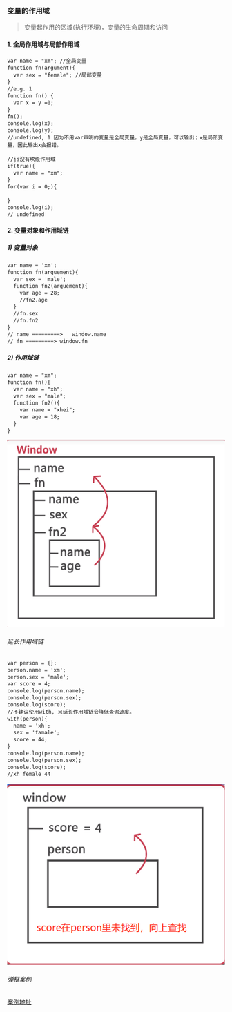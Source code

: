 ### 变量的作用域

> 变量起作用的区域(执行环境)，变量的生命周期和访问

#### 1. 全局作用域与局部作用域

```
var name = "xm"; //全局变量
function fn(argument){
  var sex = "female"; //局部变量
}
//e.g. 1
function fn() {
  var x = y =1;
}
fn();
console.log(x);
console.log(y);
//undefined, 1 因为不用var声明的变量是全局变量，y是全局变量，可以输出；x是局部变量，因此输出x会报错。

//js没有块级作用域
if(true){
  var name = "xm";
}
for(var i = 0;){

}
console.log(i);
// undefined
```

#### 2. 变量对象和作用域链
##### 1) 变量对象
```
var name = 'xm';
function fn(arguement){
  var sex = 'male';
  function fn2(arguement){
    var age = 28;
    //fn2.age
  }
  //fn.sex
  //fn.fn2
}
// name =========>   window.name
// fn =========> window.fn
```
##### 2) 作用域链
```
var name = "xm";
function fn(){
  var name = "xh";
  var sex = "male";
  function fn2(){
    var name = "xhei";
    var age = 18;
  }
}
```
![作用域链图示1](imgs/002.png)
###### 延长作用域链
```
var person = {};
person.name = 'xm';
person.sex = 'male';
var score = 4;
console.log(person.name);
console.log(person.sex);
console.log(score);
//不建议使用with, 且延长作用域链会降低查询速度。
with(person){
  name = 'xh';
  sex = 'famale';
  score = 44;
}
console.log(person.name);
console.log(person.sex);
console.log(score);
//xh female 44
```
![作用域链图示2](imgs/003.png)

###### 弹框案例
[案例地址](demoPage/demo1.html)